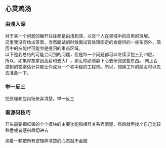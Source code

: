 ## 心灵鸡汤

### 由浅入深
对于某一个问题的展开往往都是由浅到深，以及个人在领域中的应用的理解。  
这里我没有给出答案。当然面试的时候面试官处理固定的会提问的一些东西外，简历中的技能栏可能会是提问的重点区域。  
以下是我总结的可能会问到的问题，但是每一个问题都可以继续深挖三到四层，
所以，如果你想拿到高薪和去大厂，那么你必须静下心去研究这些东西。
网上百度到的答案估计只能让你成为一个初中级的工程师。所以，想换工作的朋友可以先去准备一下。

### 举一反三

把原理和应用场景弄清楚，举一反三

### 看源码技巧

开头需要把框架的个个模块的主要功能和相互关系弄清楚，然后就再找个自己比较熟悉或者感兴趣切进去

抱着一颗把所有逻辑弄清楚的心态就不会困